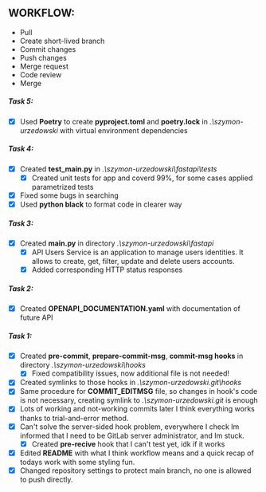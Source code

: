 ## WORKFLOW:
- Pull
- Create short-lived branch
- Commit changes
- Push changes
- Merge request
- Code review
- Merge


##### Task 5:
- [x] Used **Poetry** to create **pyproject.toml** and **poetry.lock** in *.\szymon-urzedowski* with virtual environment dependencies

##### Task 4:
- [x] Created **test_main.py** in *.\szymon-urzedowski\fastapi\tests*
    - [x] Created unit tests for app and coverd 99%, for some cases applied parametrized tests
- [x] Fixed some bugs in searching
- [x] Used **python black** to format code in clearer way

##### Task 3:
- [x] Created **main.py** in directory *.\szymon-urzedowski\fastapi*
    - [x] API Users Service is an application to manage users identities. It allows to create, get, filter, update and delete users accounts.
    - [x] Added corresponding HTTP status responses

##### Task 2:
- [x] Created **OPENAPI_DOCUMENTATION.yaml** with documentation of future API

##### Task 1:
- [x] Created **pre-commit**, **prepare-commit-msg**, **commit-msg hooks** in directory *.\szymon-urzedowski\hooks*
    - [x] Fixed compatibility issues, now additional file is not needed!
- [x] Created symlinks to those hooks in *.\szymon-urzedowski\.git\hooks*
- [x] Same procedure for **COMMIT_EDITMSG** file, so changes in hook's code is not necessary, creating symlink to *.\szymon-urzedowski\.git* is enough
- [x] Lots of working and not-working commits later I think everything works thanks to trial-and-error method.
- [x] Can't solve the server-sided hook problem, everywhere I check Im informed that I need to be GitLab server administrator, and Im stuck.
    - [x] Created **pre-recive** hook that I can't test yet, idk if it works
- [x] Edited **README** with what I think workflow means and a quick recap of todays work with some styling fun.
- [x] Changed repository settings to protect main branch, no one is allowed to push directly.